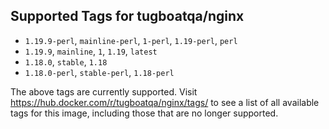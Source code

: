 ## Supported Tags for tugboatqa/nginx

* `1.19.9-perl`, `mainline-perl`, `1-perl`, `1.19-perl`, `perl`
* `1.19.9`, `mainline`, `1`, `1.19`, `latest`
* `1.18.0`, `stable`, `1.18`
* `1.18.0-perl`, `stable-perl`, `1.18-perl`

The above tags are currently supported. Visit https://hub.docker.com/r/tugboatqa/nginx/tags/ to see a list of all available tags for this image, including those that are no longer supported.
